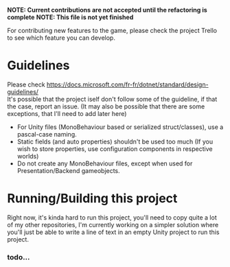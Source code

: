**NOTE: Current contributions are not accepted until the refactoring is complete**
**NOTE: This file is not yet finished**

For contributing new features to the game, please check the project Trello to see which feature you can develop.

# Guidelines
Please check https://docs.microsoft.com/fr-fr/dotnet/standard/design-guidelines/    
It's possible that the project iself don't follow some of the guideline, if  that the case, report an issue.
(It may also be possible that there are some exceptions, that I'll need to add later here)

- For Unity files (MonoBehaviour based or serialized struct/classes), use a pascal-case naming.
- Static fields (and auto properties) shouldn't be used too much (If you wish to store properties, use configuration components in respective worlds)
- Do not create any MonoBehaviour files, except when used for Presentation/Backend gameobjects. 

# Running/Building this project
Right now, it's kinda hard to run this project, you'll need to copy quite a lot of my other repositories, I'm currently working on a simpler solution where you'll just be able to write a line of text in an empty Unity project to run this project.

### todo...